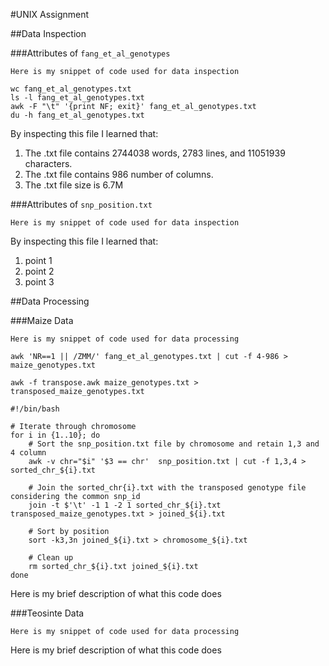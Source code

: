 #UNIX Assignment

##Data Inspection

###Attributes of `fang_et_al_genotypes`

```
Here is my snippet of code used for data inspection

wc fang_et_al_genotypes.txt
ls -l fang_et_al_genotypes.txt
awk -F "\t" '{print NF; exit}' fang_et_al_genotypes.txt
du -h fang_et_al_genotypes.txt

```

By inspecting this file I learned that:

1. The .txt file contains 2744038 words, 2783 lines, and 11051939 characters.
2. The .txt file contains 986 number of columns.
3. The .txt file size is 6.7M


###Attributes of `snp_position.txt`

```
Here is my snippet of code used for data inspection

```

By inspecting this file I learned that:

1. point 1
2. point 2
3. point 3


##Data Processing

###Maize Data

```
Here is my snippet of code used for data processing

awk 'NR==1 || /ZMM/' fang_et_al_genotypes.txt | cut -f 4-986 > maize_genotypes.txt

awk -f transpose.awk maize_genotypes.txt > transposed_maize_genotypes.txt

#!/bin/bash

# Iterate through chromosome
for i in {1..10}; do
    # Sort the snp_position.txt file by chromosome and retain 1,3 and 4 column
    awk -v chr="$i" '$3 == chr'  snp_position.txt | cut -f 1,3,4 > sorted_chr_${i}.txt

    # Join the sorted_chr{i}.txt with the transposed genotype file considering the common snp_id
    join -t $'\t' -1 1 -2 1 sorted_chr_${i}.txt transposed_maize_genotypes.txt > joined_${i}.txt

    # Sort by position 
    sort -k3,3n joined_${i}.txt > chromosome_${i}.txt

    # Clean up
    rm sorted_chr_${i}.txt joined_${i}.txt
done

```

Here is my brief description of what this code does


###Teosinte Data

```
Here is my snippet of code used for data processing

```

Here is my brief description of what this code does
